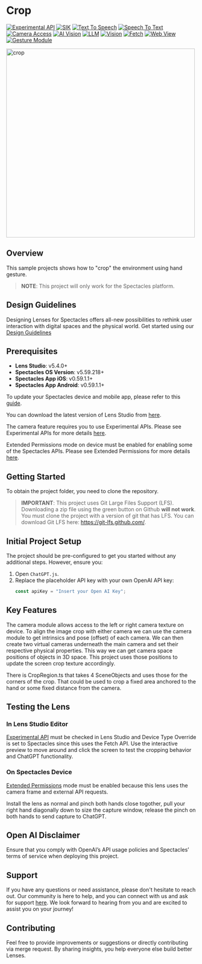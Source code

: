 # Crop

[![Experimental API](https://img.shields.io/badge/Experimental%20API-Light%20Gray?color=D3D3D3)](https://developers.snap.com/spectacles/about-spectacles-features/apis/experimental-apis?) [![SIK](https://img.shields.io/badge/SIK-Light%20Gray?color=D3D3D3)](https://developers.snap.com/spectacles/spectacles-frameworks/spectacles-interaction-kit/features/overview?) [![Text To Speech](https://img.shields.io/badge/Text%20To%20Speech-Light%20Gray?color=D3D3D3)](https://platform.openai.com/docs/guides/text-to-speech?) [![Speech To Text](https://img.shields.io/badge/Speech%20To%20Text-Light%20Gray?color=D3D3D3)](https://platform.openai.com/docs/guides/speech-to-text?) [![Camera Access](https://img.shields.io/badge/Camera%20Access-Light%20Gray?color=D3D3D3)](https://developers.snap.com/spectacles/about-spectacles-features/apis/camera-module?) [![AI Vision](https://img.shields.io/badge/AI%20Vision-Light%20Gray?color=D3D3D3)](https://developers.snap.com/spectacles/about-spectacles-features/compatability-list) [![LLM](https://img.shields.io/badge/LLM-Light%20Gray?color=D3D3D3)](https://platform.openai.com/docs/guides/text-generation?) [![Vision](https://img.shields.io/badge/Vision-Light%20Gray?color=D3D3D3)](https://platform.openai.com/docs/guides/vision?) [![Fetch](https://img.shields.io/badge/Fetch-Light%20Gray?color=D3D3D3)](https://developers.snap.com/spectacles/about-spectacles-features/apis/fetch?) [![Web View](https://img.shields.io/badge/Web%20View-Light%20Gray?color=D3D3D3)](https://developers.snap.com/spectacles/about-spectacles-features/apis/web-view?) [![Gesture Module](https://img.shields.io/badge/Gesture%20Module-Light%20Gray?color=D3D3D3)](https://developers.snap.com/spectacles/about-spectacles-features/apis/gesture-module?) 


<img src="./README-ref/sample-list-crop-rounded-edges.gif" alt="crop" width="500" />

## Overview

This sample projects shows how to "crop" the environment using hand gesture.

> **NOTE**:
> This project will only work for the Spectacles platform.

## Design Guidelines

Designing Lenses for Spectacles offers all-new possibilities to rethink user interaction with digital spaces and the physical world.
Get started using our [Design Guidelines](https://developers.snap.com/spectacles/best-practices/design-for-spectacles/introduction-to-spatial-design)

## Prerequisites

- **Lens Studio**: v5.4.0+
- **Spectacles OS Version**: v5.59.218+
- **Spectacles App iOS**: v0.59.1.1+
- **Spectacles App Android**: v0.59.1.1+

To update your Spectacles device and mobile app, please refer to this [guide](https://support.spectacles.com/hc/en-us/articles/30214953982740-Updating).

You can download the latest version of Lens Studio from [here](https://ar.snap.com/download?lang=en-US).

The camera feature requires you to use Experimental APIs. Please see Experimental APIs for more details [here](https://developers.snap.com/spectacles/about-spectacles-features/apis/experimental-apis).

Extended Permissions mode on device must be enabled for enabling some of the Spectacles APIs. Please see Extended Permissions for more details [here](https://developers.snap.com/spectacles/permission-privacy/extended-permissions).

## Getting Started

To obtain the project folder, you need to clone the repository.

> **IMPORTANT**:
> This project uses Git Large Files Support (LFS). Downloading a zip file using the green button on Github
> **will not work**. You must clone the project with a version of git that has LFS.
> You can download Git LFS here: https://git-lfs.github.com/.

## Initial Project Setup

The project should be pre-configured to get you started without any additional steps. However, ensure you:

1. Open `ChatGPT.js`.
2. Replace the placeholder API key with your own OpenAI API key:
   ```javascript
   const apiKey = "Insert your Open AI Key";
   ```

## Key Features

The camera module allows access to the left or right camera texture on device. To align the image crop with either camera we can use the camera module to get intrinsics and pose (offset) of each camera. We can then create two virtual cameras underneath the main camera and set their respective physical properties. This way we can get camera space positions of objects in 3D space. This project uses those positions to update the screen crop texture accordingly.

There is CropRegion.ts that takes 4 SceneObjects and uses those for the corners of the crop. That could be used to crop a fixed area anchored to the hand or some fixed distance from the camera.

## Testing the Lens

### In Lens Studio Editor

[Experimental API](https://developers.snap.com/spectacles/about-spectacles-features/apis/experimental-apis) must be checked in Lens Studio and Device Type Override is set to Spectacles since this uses the Fetch API.
Use the interactive preview to move around and click the screen to test the cropping behavior and ChatGPT functionality.

### On Spectacles Device

[Extended Permissions](https://developers.snap.com/spectacles/permission-privacy/extended-permissions) mode must be enabled because this lens uses the camera frame and external API requests.

Install the lens as normal and pinch both hands close togother, pull your right hand diagonally down to size the capture window, release the pinch on both hands to send capture to ChatGPT.

## Open AI Disclaimer

Ensure that you comply with OpenAI’s API usage policies and Spectacles’ terms of service when deploying this project.

## Support

If you have any questions or need assistance, please don't hesitate to reach out. Our community is here to help, and you can connect with us and ask for support [here](https://www.reddit.com/r/Spectacles/). We look forward to hearing from you and are excited to assist you on your journey!

## Contributing

Feel free to provide improvements or suggestions or directly contributing via merge request. By sharing insights, you help everyone else build better Lenses.